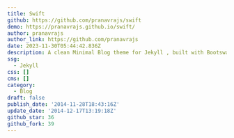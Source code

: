 ```yaml
---
title: Swift
github: https://github.com/pranavrajs/swift
demo: https://pranavrajs.github.io/swift/
author: pranavrajs
author_link: https://github.com/pranavrajs
date: 2023-11-30T05:44:42.836Z
description: A clean Minimal Blog theme for Jekyll , built with Bootswatch
ssg:
  - Jekyll
css: []
cms: []
category:
  - Blog
draft: false
publish_date: '2014-11-28T18:43:16Z'
update_date: '2014-12-17T13:19:18Z'
github_star: 36
github_fork: 39
---
```

